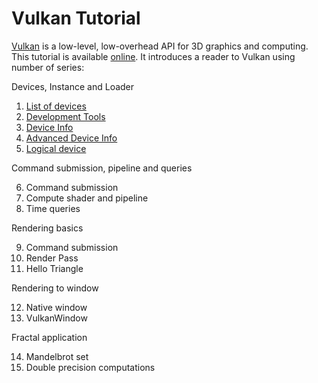 # Vulkan Tutorial

[Vulkan](https://vulkan.org) is a low-level, low-overhead API for 3D graphics and computing. This tutorial is available [online](https://vulkan-fit.github.io/VulkanTutorial/). It introduces a reader to Vulkan using number of series:

Devices, Instance and Loader

1. [List of devices](https://vulkan-fit.github.io/VulkanTutorial/1-1-DeviceList/text.html)
2. [Development Tools](https://vulkan-fit.github.io/VulkanTutorial/1-2-DevelopmentTools/text.html)
3. [Device Info](https://vulkan-fit.github.io/VulkanTutorial/1-3-DeviceInfo/text.html)
4. [Advanced Device Info](https://vulkan-fit.github.io/VulkanTutorial/1-4-AdvancedInfo/text.html)
5. [Logical device](https://vulkan-fit.github.io/VulkanTutorial/1-5-LogicalDevice/text.html)

Command submission, pipeline and queries

6. Command submission
7. Compute shader and pipeline
8. Time queries

Rendering basics

9. Command submission
10. Render Pass
11. Hello Triangle

Rendering to window

12. Native window
13. VulkanWindow

Fractal application

14. Mandelbrot set
15. Double precision computations
